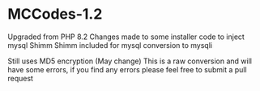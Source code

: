 # MCCodes-1.2
Upgraded from PHP 8.2
Changes made to some installer code to inject mysql Shimm
Shimm included for mysql conversion to mysqli

Still uses MD5 encryption (May change)
This is a raw conversion and will have some errors, if you find any errors please feel free to submit a pull request
